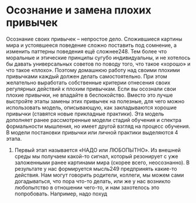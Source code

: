 # Осознание и замена плохих привычек

Осознание своих привычек – непростое дело. Сложившиеся картины мира и устоявшееся поведение сложно поставить под сомнение, а изменить паттерны поведения ещё сложнее248. Тем более что моральные и этические принципы сугубо индивидуальны, и не хотелось бы давать универсальных советов по поводу того, что такое «хорошо» и что такое «плохо». Поэтому домашнюю работу над своими плохими привычками каждый должен делать самостоятельно. При этом желательно выработать собственные критерии отнесения своих регулярных действий к плохим привычкам. Если вы осознали свои плохие привычки, не впадайте в беспокойство. Вместо это лучше выстройте этапы замены этих привычек на полезные, для чего можно использовать модель, описывающую, как закладываются хорошие привычки (ставятся новые прикладные практики). Эта модель дополняет ранее рассмотренные модели стадий обучения и спектра формальности мышления, но имеет другой взгляд на процесс обучения.
В модели постановки привычки или личной практики выделяются 4 этапа.
1. Первый этап называется «НАДО или ЛЮБОПЫТНО». Из внешней среды мы получаем какой-то сигнал, который резонирует с уже заложенными ранее картинами мира (скорее всего, неосознанно). В результате у нас формируется мысль249 предпринять какие-то действия. Нам могут говорить родители, коллеги, мы можем сами догадываться, что пора что-то делать, или же у нас возникло любопытство в отношении чего-то, и нам захотелось это попробовать. Например, надо похуд
